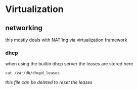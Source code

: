 Virtualization
===

## networking

this mostly deals with NAT'ing via virtualization framework

### dhcp

when using the builtin dhcp server the leases are stored here
```
cat /var/db/dhcpd_leases
```

_this file can be deleted to reset the leases_
